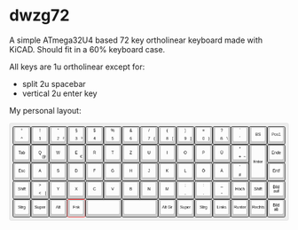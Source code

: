 dwzg72
======
A simple ATmega32U4 based 72 key ortholinear keyboard made with KiCAD.
Should fit in a 60% keyboard case.

All keys are 1u ortholinear except for:

* split 2u spacebar
* vertical 2u enter key

My personal layout:

![personal-layout](rev_a/misc/keyboard-layout.png)
